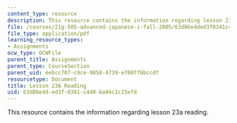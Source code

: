 ```yaml
---
content_type: resource
description: This resource contains the information regarding lesson 23a reading.
file: /courses/21g-505-advanced-japanese-i-fall-2005/63d86e4ded3f0341c440ba04c1c15efd_MIT21G_501F12_hw2_24b.pdf
file_type: application/pdf
learning_resource_types:
- Assignments
ocw_type: OCWFile
parent_title: Assignments
parent_type: CourseSection
parent_uid: eebcc707-c9ce-9858-4739-ef80ffbbccdf
resourcetype: Document
title: Lesson 23A Reading
uid: 63d86e4d-ed3f-0341-c440-ba04c1c15efd
---
```

This resource contains the information regarding lesson 23a reading.

